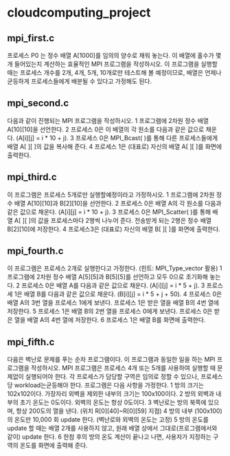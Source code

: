 # cloudcomputing_project

## mpi_first.c
프로세스 P0 는 정수 배열 A[1000]를 임의의 양수로 채워 놓는다. 이 배열에 홀수가 몇 개 들어있는지 계산하는 효율적인 MPI 프로그램을 작성하시오. 이 프로그램을 실행할 때는 프로세스 개수를 2개, 4개, 5개, 10개로만 테스트해 볼 예정이므로, 배열은 언제나 균등하게 프로세스들에게 배분될 수 있다고 가정해도 된다.

## mpi_second.c
다음과 같이 진행되는 MPI 프로그램을 작성하시오.
  1 프로그램에 2차원 정수 배열 A[10][10]을 선언한다.
  2 프로세스 0은 이 배열의 각 원소를 다음과 같은 값으로 채운다. (A[i][j] = i * 10 + j).
  3 프로세스 0은 MPI_Bcast( )를 통해 다른 프로세스들에게 배열 A[ ][ ]의 값을 복사해 준다.
  4 프로세스 1은 (대표로) 자신의 배열 A[ ][ ]를 화면에 출력한다.

## mpi_third.c
이 프로그램은 프로세스 5개로만 실행할예정이라고 가정하시오.
1 프로그램에 2차원 정수 배열 A[10][10]과 B[2][10]을 선언한다.
2 프로세스 0은 배열 A의 각 원소를 다음과 같은 값으로 채운다. (A[i][j] = i * 10 + j).
3 프로세스 0은 MPI_Scatter( )를 통해 배열 A[ ][ ]의 값을 프로세스마다 2행씩 나누어 준다. 전송받게 되는 2행은 정수 배열 B[2][10]에 저장한다.
4 프로세스3은 (대표로) 자신의 배열 B[ ][ ]를 화면에 출력한다.

## mpi_fourth.c
이 프로그램은 프로세스 2개로 실행한다고 가정한다. (힌트: MPI_Type_vector 활용)
1 프로그램에 2차원 정수 배열 A[5][5]과 B[5][5]를 선언하고 모두 0으로 초기화해 놓는다.
2 프로세스 0은 배열 A를 다음과 같은 값으로 채운다. (A[i][j] = i * 5 + j).
3 프로스세 1은 배열 B를 다음과 같은 값으로 채운다. (B[i][j] = i * 5 + j + 50).
4 프로세스 0은 배열 A의 3번 열을 프로세스 1에게 보낸다. 프로세스 1은 받은 열을 배열 B의 4번 열에 저장한다.
5 프로세스 1은 배열 B의 2번 열을 프로세스 0에게 보낸다. 프로세스 0은 받은 열을 배열 A의 4번 열에 저장한다.
6 프로세스 1은 배열 B를 화면에 출력한다.

## mpi_fifth.c
다음은 벽난로 문제를 푸는 순차 프로그램이다. 이 프로그램과 동일한 일을 하는 MPI 프로그램을 작성하시오. MPI 프로그램은 프로세스 4개 또는 5개를 사용하여 실행할 때 문제없이 실행되어야 한다. 각 프로세스가 담당할 구역은 임의로 정할 수 있으나, 프로세스당 workload는균등해야 한다. 프로그램은 다음 사항을 가정한다.
1 방의 크기는 102x102이다. 가장자리 외벽을 제외한 내부의 크기는 100x100이다.
2 방의 외벽과 내부의 초기 온도는 0도이다. 외벽의 온도는 항상 0도이다.
3 벽난로는 방의 북쪽에 있으며, 항상 200도의 열을 낸다. (위치 R[0][40]~R[0][59] 지점)
4 방의 내부 (100x100)의 온도만 10,000 회 update 한다. (벽난로와 외벽의 온도는 고정)
5 방의 온도를 update 할 때는 배열 2개를 사용하지 않고, 원래 배열 상에서 그대로(프로그램에서와 같이) update 한다.
6 한참 후의 방의 온도 계산이 끝나고 나면, 사용자가 지정하는 구역의 온도를 화면에 출력해 준다.
